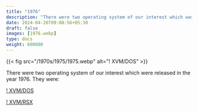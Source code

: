 ```yaml
---
title: "1976"
description: "There were two operating system of our interest which was released in the year 1976. They were:"
date: 2024-04-26T09:08:56+05:30
draft: false
images: [1976.webp]
type: docs
weight: 600000
---
```


{{< fig src="/1970s/1975/1975.webp" alt="! XVM/DOS" >}}

There were two operating system of our interest which were released in the year 1976. They were:

<section class="section section-sm">
  <div class="container">
    <div class="row justify-content-center text-center">
      <div class="col-lg-5">
        <p><a class="btn btn-primary btn-md px-4 mb-1" href="xvm-dos/" role="button">! XVM/DOS</a></p>
      </div>
      <div class="col-lg-5">
        <p><a class="btn btn-primary btn-md px-4 mb-1" href="xvm-rsx/" role="button">! XVM/RSX</a></p>
      </div>
    </div>
  </div>
</section>
